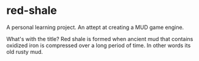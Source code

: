 # red-shale

A personal learning project. An attept at creating a MUD game engine.

What's with the title?
Red shale is formed when ancient mud that contains oxidized iron is compressed over a long period of time. In other words its old rusty mud.
